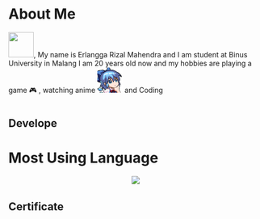 # About Me

<img src="https://media.tenor.com/images/acc4116372dcc4b342cb1a00ae657151/tenor.gif" width="50px" height="50px">, My name is Erlangga Rizal Mahendra and I am student at Binus University in Malang
 I am 20 years old now  and my hobbies are playing a game 🎮 , watching anime <img src ="https://github.com/Erlangga-stonks/Erlangga-stonks/blob/main/Just%20picture/5628_cirno_thinking.png" width="50px">
 and Coding
 
 #
 
 ## Develope
   
  
 
 # Most Using Language
 
 <div align="center">
  <img src="https://github-readme-stats.vercel.app/api/top-langs/?username=Erlangga-stonks&theme=blue-green">
  </div>
  
  
  ## Certificate
 
 
